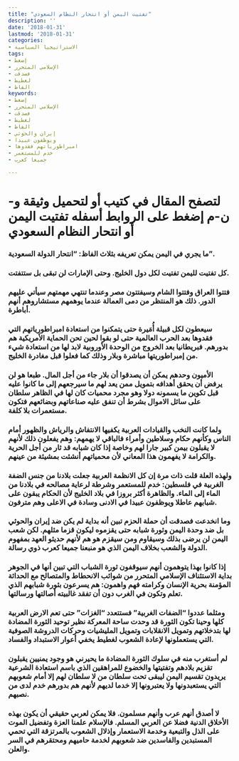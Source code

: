 ```yaml
---
title: "تفتيت اليمن أو انتحار النظام السعودي"
description: ''
date: '2018-01-31'
lastmod: '2018-01-31'
categories:
- الاستراتيجيا السياسية
tags:
- إضغط
- الإسلامي المتحرر
- فصدقت
- لغطيط
- الفاظ
keywords:
- إضغط
- الإسلامي المتحرر
- فصدقت
- لغطيط
- الفاظ
- إيران والحوثي
- ويوظفون عبيدا
- امبراطورياتهم فقدوها
- خدم للمستعمر
- جميعا كعرب

---
```

# **لتصفح المقال في كتيب أو لتحميل وثيقة و-ن-م إضغط على الروابط أسفله** **تفتيت اليمن أو انتحار النظام السعودي**

### ما يجري في اليمن يمكن تعريفه بثلاث الفاظ: “انتحار الدولة السعودية”.

### كل تفتيت لليمن تفتيت لكل دول الخليج. وحتى الإمارات لن تبقى بل ستتفتت.

### فتتوا العراق وفتتوا الشام وسيفتتون مصر وعندما تنتهي مهمتهم سيأتي عليهم الدور. ذلك هو المنتظر من دمى العمالة عندما يوهمهم مستشاروهم أنهم أباطرة.

### سيعطون لكل قبيلة أُمَيرة حتى يتمكنوا من استعادة امبراطورياتهم التي فقدوها بعد الحرب العالمية حتى لو بقوا لحين تحن الحماية الأمريكية هم بدورهم. فبريطانيا بعد الخروج من الوحدة الأوروبية لابد لها من استعادة شيء من إمبراطوريتها مباشرة وبلار وذلك كما فعلوا قبل مغادرة الخليج.

### الأميون وحدهم يمكن أن يصدقوا أن بلار جاء من أجل المال. طبعا هو لن يرفض أن يحقق أهدافه بتمويل ممن يعد لهم ما سيرجعهم إلى ما كانوا عليه قبل تكوين ما يسمونه دولا وهو مجرد محميات كان لها في الظاهر سلطان على سائل الاموال بشرط أن تنفق عليه صناعاتهم وبضائعهم فتكون مستعمرات بلا كلفة.

### ولما كانت النخب والقيادات العربية يكفيها الانتفاش والرياش والظهور أمام الناس وكأنهم حكام وسلاطين وأمراء فالباقي لا يهمهم: وهم يفعلون ذلك لأنهم لا يقبلون بيمن كبير جارا لهم وخاصة إذا كان شبابه قد ثار من أجل الحرية والكرامة لا يفهمون هذا المعاني لأن محمياتهم أنشئت بمشيئة من عينهم.

### ولهذه العلة قلت ذات مرة إن كل الانظمة العربية جعلت بلادنا من جنس الضفة الغربية في فلسطين: خدم للمستعمر وشرطة لرعاية مصالحه في بلادنا من الماء إلى الماء. والظاهرة أكثر بروزا في بلاد الخليج لأن الحكام يبقون على شبابهم عاطلا ويوظفون عبيدا في الادنى وسادة في الاعلى وهم مترفون.

### وما انخدعت فصدقت أن حملة الحزم تبين أنه بداية لم يكن ضد إيران والحوثي بل ضد وحدة اليمن وثورة شبابه حتى يقزموه ليكون قزما مثلهم. لكن شعب اليمن لن يرضى بذلك وسيقاوم ومن سيقزم هو هم لأنهم حديثو العهد بمفهوم الدولة والشعب بخلاف اليمن الذي هو منبعنا جميعا كعرب ذوي رسالة.

### إذا كانوا بهذا يتوهمون أنهم سيوقفون ثورة الشباب التي تبين أنها في الجوهر بداية الاستئناف الإسلامي المتحرر من شوائب الانحطاط والمتصالح مع الحداثة المؤمنة بحرية الإنسان وكرامته فهم واهمون: هم يسرعون بثورة شبابهم الذي تعلم وتكون في الغرب دون أن تفقد غالبيته أصالتها ورسالتها.

### ومثلما عددوا “الضفات الغربية” فستتعدد “الغزات” حتى تعم الارض العربية كلها وحينا تكون الثورة قد وحدت ساحة المعركة نظير توحيد الثورة المضادة لها بتدخلاتهم وتمويل الانقلابات وتمويل المليشيات وحركات الدروشة الصوفية التي يستعملونها لإعادة الشعوب لغطيط يخفي أعوار الاستبداد والفساد.

### لم أستغرب منه في سلوك الثورة المضادة ما يحيرني هو وجود يمنيين يقبلون تقزيم بلادهم وتفتيتها والخضوع للمراهقين الذي باسم استعادة الشرعية يريدون تقسيم اليمن ليبقى تحت سلطان من لا سلطان لهم إلا أمام شعوبهم التي يستعبدونها ولا يعتبرونها إلا خدما لديهم لأنهم هم بدورهم خدم لدى من نصبهم.

### لا أصدق أنهم عرب وأنهم مسلمون. فلا يمكن لعربي حقيقي أن يكون بهذه الأخلاق الدنية فضلا عن العربي المسلم. فالإسلام علمنا العزة وتفضيل الموت على الذل والتبعية وخدمة الاستعمار وإذلال الشعوب بالمرتزقة التي تحمي المستبدين والفاسدين ضد شعوبهم لخدمة حاميهم ومحتقرهم في السر والعلن.

###